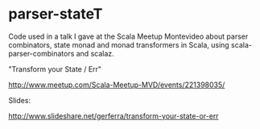 # parser-stateT
Code used in a talk I gave at the Scala Meetup Montevideo about parser combinators, state monad and monad transformers in Scala, using scala-parser-combinators and scalaz. 

"Transform your State \/ Err"

http://www.meetup.com/Scala-Meetup-MVD/events/221398035/

Slides:

http://www.slideshare.net/gerferra/transform-your-state-or-err
